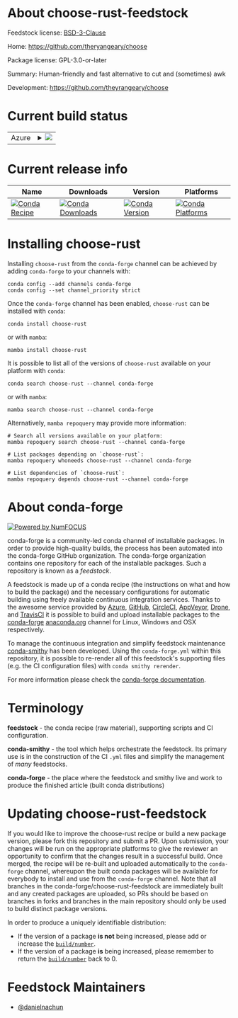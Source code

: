 About choose-rust-feedstock
===========================

Feedstock license: [BSD-3-Clause](https://github.com/conda-forge/choose-rust-feedstock/blob/main/LICENSE.txt)

Home: https://github.com/theryangeary/choose

Package license: GPL-3.0-or-later

Summary: Human-friendly and fast alternative to cut and (sometimes) awk

Development: https://github.com/theyrangeary/choose

Current build status
====================


<table>
    
  <tr>
    <td>Azure</td>
    <td>
      <details>
        <summary>
          <a href="https://dev.azure.com/conda-forge/feedstock-builds/_build/latest?definitionId=23576&branchName=main">
            <img src="https://dev.azure.com/conda-forge/feedstock-builds/_apis/build/status/choose-rust-feedstock?branchName=main">
          </a>
        </summary>
        <table>
          <thead><tr><th>Variant</th><th>Status</th></tr></thead>
          <tbody><tr>
              <td>linux_64</td>
              <td>
                <a href="https://dev.azure.com/conda-forge/feedstock-builds/_build/latest?definitionId=23576&branchName=main">
                  <img src="https://dev.azure.com/conda-forge/feedstock-builds/_apis/build/status/choose-rust-feedstock?branchName=main&jobName=linux&configuration=linux%20linux_64_" alt="variant">
                </a>
              </td>
            </tr><tr>
              <td>osx_64</td>
              <td>
                <a href="https://dev.azure.com/conda-forge/feedstock-builds/_build/latest?definitionId=23576&branchName=main">
                  <img src="https://dev.azure.com/conda-forge/feedstock-builds/_apis/build/status/choose-rust-feedstock?branchName=main&jobName=osx&configuration=osx%20osx_64_" alt="variant">
                </a>
              </td>
            </tr><tr>
              <td>win_64</td>
              <td>
                <a href="https://dev.azure.com/conda-forge/feedstock-builds/_build/latest?definitionId=23576&branchName=main">
                  <img src="https://dev.azure.com/conda-forge/feedstock-builds/_apis/build/status/choose-rust-feedstock?branchName=main&jobName=win&configuration=win%20win_64_" alt="variant">
                </a>
              </td>
            </tr>
          </tbody>
        </table>
      </details>
    </td>
  </tr>
</table>

Current release info
====================

| Name | Downloads | Version | Platforms |
| --- | --- | --- | --- |
| [![Conda Recipe](https://img.shields.io/badge/recipe-choose--rust-green.svg)](https://anaconda.org/conda-forge/choose-rust) | [![Conda Downloads](https://img.shields.io/conda/dn/conda-forge/choose-rust.svg)](https://anaconda.org/conda-forge/choose-rust) | [![Conda Version](https://img.shields.io/conda/vn/conda-forge/choose-rust.svg)](https://anaconda.org/conda-forge/choose-rust) | [![Conda Platforms](https://img.shields.io/conda/pn/conda-forge/choose-rust.svg)](https://anaconda.org/conda-forge/choose-rust) |

Installing choose-rust
======================

Installing `choose-rust` from the `conda-forge` channel can be achieved by adding `conda-forge` to your channels with:

```
conda config --add channels conda-forge
conda config --set channel_priority strict
```

Once the `conda-forge` channel has been enabled, `choose-rust` can be installed with `conda`:

```
conda install choose-rust
```

or with `mamba`:

```
mamba install choose-rust
```

It is possible to list all of the versions of `choose-rust` available on your platform with `conda`:

```
conda search choose-rust --channel conda-forge
```

or with `mamba`:

```
mamba search choose-rust --channel conda-forge
```

Alternatively, `mamba repoquery` may provide more information:

```
# Search all versions available on your platform:
mamba repoquery search choose-rust --channel conda-forge

# List packages depending on `choose-rust`:
mamba repoquery whoneeds choose-rust --channel conda-forge

# List dependencies of `choose-rust`:
mamba repoquery depends choose-rust --channel conda-forge
```


About conda-forge
=================

[![Powered by
NumFOCUS](https://img.shields.io/badge/powered%20by-NumFOCUS-orange.svg?style=flat&colorA=E1523D&colorB=007D8A)](https://numfocus.org)

conda-forge is a community-led conda channel of installable packages.
In order to provide high-quality builds, the process has been automated into the
conda-forge GitHub organization. The conda-forge organization contains one repository
for each of the installable packages. Such a repository is known as a *feedstock*.

A feedstock is made up of a conda recipe (the instructions on what and how to build
the package) and the necessary configurations for automatic building using freely
available continuous integration services. Thanks to the awesome service provided by
[Azure](https://azure.microsoft.com/en-us/services/devops/), [GitHub](https://github.com/),
[CircleCI](https://circleci.com/), [AppVeyor](https://www.appveyor.com/),
[Drone](https://cloud.drone.io/welcome), and [TravisCI](https://travis-ci.com/)
it is possible to build and upload installable packages to the
[conda-forge](https://anaconda.org/conda-forge) [anaconda.org](https://anaconda.org/)
channel for Linux, Windows and OSX respectively.

To manage the continuous integration and simplify feedstock maintenance
[conda-smithy](https://github.com/conda-forge/conda-smithy) has been developed.
Using the ``conda-forge.yml`` within this repository, it is possible to re-render all of
this feedstock's supporting files (e.g. the CI configuration files) with ``conda smithy rerender``.

For more information please check the [conda-forge documentation](https://conda-forge.org/docs/).

Terminology
===========

**feedstock** - the conda recipe (raw material), supporting scripts and CI configuration.

**conda-smithy** - the tool which helps orchestrate the feedstock.
                   Its primary use is in the construction of the CI ``.yml`` files
                   and simplify the management of *many* feedstocks.

**conda-forge** - the place where the feedstock and smithy live and work to
                  produce the finished article (built conda distributions)


Updating choose-rust-feedstock
==============================

If you would like to improve the choose-rust recipe or build a new
package version, please fork this repository and submit a PR. Upon submission,
your changes will be run on the appropriate platforms to give the reviewer an
opportunity to confirm that the changes result in a successful build. Once
merged, the recipe will be re-built and uploaded automatically to the
`conda-forge` channel, whereupon the built conda packages will be available for
everybody to install and use from the `conda-forge` channel.
Note that all branches in the conda-forge/choose-rust-feedstock are
immediately built and any created packages are uploaded, so PRs should be based
on branches in forks and branches in the main repository should only be used to
build distinct package versions.

In order to produce a uniquely identifiable distribution:
 * If the version of a package **is not** being increased, please add or increase
   the [``build/number``](https://docs.conda.io/projects/conda-build/en/latest/resources/define-metadata.html#build-number-and-string).
 * If the version of a package **is** being increased, please remember to return
   the [``build/number``](https://docs.conda.io/projects/conda-build/en/latest/resources/define-metadata.html#build-number-and-string)
   back to 0.

Feedstock Maintainers
=====================

* [@danielnachun](https://github.com/danielnachun/)

